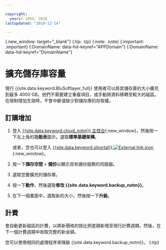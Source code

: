 ```yaml
---

copyright:
  years: 1994, 2018
lastupdated: "2018-12-14"

---
```

{:new_window: target="_blank"}
{:tip: .tip}
{:note: .note}
{:important: .important}
{:DomainName: data-hd-keyref="APPDomain"}
{:DomainName: data-hd-keyref="DomainName"}

# 擴充儲存庫容量

現行 {{site.data.keyword.BluSoftlayer_full}} 使用者可以將其儲存庫的大小擴充到最多 4000 GB。他們不需要建立重複項目，或手動將資料移轉至較大的磁區。在限制增加生效時，不會中斷或缺少對儲存庫的存取權。

## 訂購增加

1. 登入 [{{site.data.keyword.cloud_notm}} 主控台](https://{DomainName}/catalog/){:new_window}，然後按一下左上角的**功能表**圖示。選取**標準基礎架構**。

   或者，您也可以登入 [{{site.data.keyword.slportal}} ![External link icon](../../icons/launch-glyph.svg "External link icon")](https://control.softlayer.com/){:new_window}。
2. 按一下**儲存空間** > **備份**以顯示具有備份服務的伺服器。
3. 選取您要擴充的儲存庫。
4. 按一下**動作**，然後選取**修改 {{site.data.keyword.backup_notm}}**。
5. 在下一個畫面中，選取新的大小，然後按一下**升級**。

## 計費

會自動更新磁區的計費，以將新價格的按比例差額新增至現行計費週期。然後，在下一個計費週期中收取完整的新金額。

您可以使用相同的處理程序來降級 {{site.data.keyword.backup_notm}}。
{:tip}
